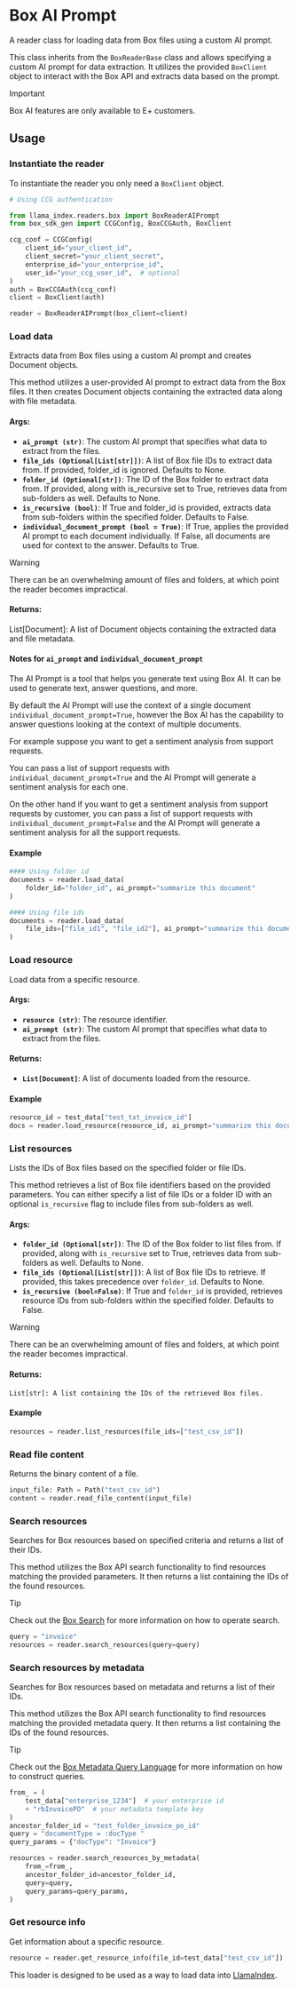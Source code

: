 # Box AI Prompt

A reader class for loading data from Box files using a custom AI prompt.

This class inherits from the `BoxReaderBase` class and allows specifying a
custom AI prompt for data extraction. It utilizes the provided `BoxClient` object
to interact with the Box API and extracts data based on the prompt.

> [!IMPORTANT]
> Box AI features are only available to E+ customers.

## Usage

### Instantiate the reader

To instantiate the reader you only need a `BoxClient` object.

```python
# Using CCG authentication

from llama_index.readers.box import BoxReaderAIPrompt
from box_sdk_gen import CCGConfig, BoxCCGAuth, BoxClient

ccg_conf = CCGConfig(
    client_id="your_client_id",
    client_secret="your_client_secret",
    enterprise_id="your_enterprise_id",
    user_id="your_ccg_user_id",  # optional
)
auth = BoxCCGAuth(ccg_conf)
client = BoxClient(auth)

reader = BoxReaderAIPrompt(box_client=client)
```

### Load data

Extracts data from Box files using a custom AI prompt and creates Document objects.

This method utilizes a user-provided AI prompt to extract data from the Box files.
It then creates Document objects containing the extracted data along with file metadata.

#### Args:

- **`ai_prompt (str)`**: The custom AI prompt that specifies what data to
  extract from the files.
- **`file_ids (Optional[List[str]])`**: A list of Box file IDs
  to extract data from. If provided, folder_id is ignored.
  Defaults to None.
- **`folder_id (Optional[str])`**: The ID of the Box folder to
  extract data from. If provided, along with is_recursive set to
  True, retrieves data from sub-folders as well. Defaults to None.
- **`is_recursive (bool)`**: If True and folder_id is provided,
  extracts data from sub-folders within the specified folder.
  Defaults to False.
- **`individual_document_prompt (bool = True)`**: If True, applies the
  provided AI prompt to each document individually. If False,
  all documents are used for context to the answer.
  Defaults to True.

> [!WARNING]
> There can be an overwhelming amount of files and folders, at which point the reader becomes impractical.

#### Returns:

List[Document]: A list of Document objects containing the extracted
data and file metadata.

#### Notes for `ai_prompt` and `individual_document_prompt`

The AI Prompt is a tool that helps you generate text using Box AI. It can be used to generate text, answer questions, and more.

By default the AI Prompt will use the context of a single document `individual_document_prompt=True`, however the Box AI has the capability to answer questions looking at the context of multiple documents.

For example suppose you want to get a sentiment analysis from support requests.

You can pass a list of support requests with `individual_document_prompt=True` and the AI Prompt will generate a sentiment analysis for each one.

On the other hand if you want to get a sentiment analysis from support requests by customer, you can pass a list of support requests with `individual_document_prompt=False` and the AI Prompt will generate a sentiment analysis for all the support requests.

#### Example

```python
#### Using folder id
documents = reader.load_data(
    folder_id="folder_id", ai_prompt="summarize this document"
)

#### Using file ids
documents = reader.load_data(
    file_ids=["file_id1", "file_id2"], ai_prompt="summarize this document"
)
```

### Load resource

Load data from a specific resource.

#### Args:

- **`resource (str)`**: The resource identifier.
- **`ai_prompt (str)`**: The custom AI prompt that specifies what data to
  extract from the files.

#### Returns:

- **`List[Document]`**: A list of documents loaded from the resource.

#### Example

```python
resource_id = test_data["test_txt_invoice_id"]
docs = reader.load_resource(resource_id, ai_prompt="summarize this document")
```

### List resources

Lists the IDs of Box files based on the specified folder or file IDs.

This method retrieves a list of Box file identifiers based on the provided
parameters. You can either specify a list of file IDs or a folder ID with an
optional `is_recursive` flag to include files from sub-folders as well.

#### Args:

- **`folder_id (Optional[str])`**: The ID of the Box folder to list files
  from. If provided, along with `is_recursive` set to True, retrieves data
  from sub-folders as well. Defaults to None.
- **`file_ids (Optional[List[str]])`**: A list of Box file IDs to retrieve.
  If provided, this takes precedence over `folder_id`. Defaults to None.
- **`is_recursive (bool=False)`**: If True and `folder_id` is provided, retrieves
  resource IDs from sub-folders within the specified folder. Defaults to False.

> [!WARNING]
> There can be an overwhelming amount of files and folders, at which point the reader becomes impractical.

#### Returns:

    List[str]: A list containing the IDs of the retrieved Box files.

#### Example

```python
resources = reader.list_resources(file_ids=["test_csv_id"])
```

### Read file content

Returns the binary content of a file.

```python
input_file: Path = Path("test_csv_id")
content = reader.read_file_content(input_file)
```

### Search resources

Searches for Box resources based on specified criteria and returns a list of their IDs.

This method utilizes the Box API search functionality to find resources
matching the provided parameters. It then returns a list containing the IDs
of the found resources.

> [!TIP]
> Check out the [Box Search](https://developer.box.com/guides/search/) for more information on how to operate search.

```python
query = "invoice"
resources = reader.search_resources(query=query)
```

### Search resources by metadata

Searches for Box resources based on metadata and returns a list of their IDs.

This method utilizes the Box API search functionality to find resources
matching the provided metadata query. It then returns a list containing the IDs
of the found resources.

> [!TIP]
> Check out the [Box Metadata Query Language](https://developer.box.com/guides/metadata/queries/syntax/) for more information on how to construct queries.

```python
from_ = (
    test_data["enterprise_1234"]  # your enterprise id
    + "rbInvoicePO"  # your metadata template key
)
ancestor_folder_id = "test_folder_invoice_po_id"
query = "documentType = :docType "
query_params = {"docType": "Invoice"}

resources = reader.search_resources_by_metadata(
    from_=from_,
    ancestor_folder_id=ancestor_folder_id,
    query=query,
    query_params=query_params,
)
```

### Get resource info

Get information about a specific resource.

```python
resource = reader.get_resource_info(file_id=test_data["test_csv_id"])
```

This loader is designed to be used as a way to load data into [LlamaIndex](https://github.com/run-llama/llama_index/tree/main/llama_index).

